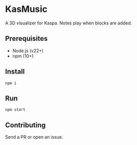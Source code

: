 # KasMusic

A 3D visualizer for Kaspa. Notes play when blocks are added.

## Prerequisites

- Node.js (v22+)
- npm (10+)

## Install

`npm i`

## Run

`npm start`

## Contributing

Send a PR or open an issue.
